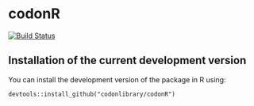 # codonR

[![Build Status](https://travis-ci.com/codonlibrary/codonR.svg?branch=master)](https://travis-ci.com/codonlibrary/codonR) 

## Installation of the current development version
You can install the development version of the package in R using:
```
devtools::install_github("codonlibrary/codonR")
```
